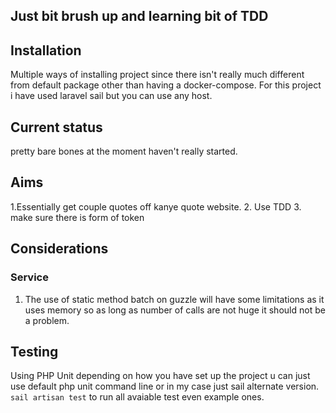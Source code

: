 ## Just bit brush up and learning bit of TDD

## Installation 
Multiple ways of installing project since there isn't really much different from default package other than having a docker-compose. For this project i have used laravel sail but you can use any host. 

## Current status
pretty bare bones at the moment haven't really started.

## Aims 
1.Essentially get couple quotes off kanye quote website. 
2. Use TDD
3. make sure there is form of token 

## Considerations
### Service
1. The use of static method batch on guzzle will have some limitations as it uses memory so as long as number of calls are not huge it should not be a problem.

## Testing
Using PHP Unit depending on how you have set up the project u can just use default php unit command line or in my case just sail alternate version.
``` sail artisan test``` to run all avaiable test even example ones. 
